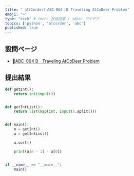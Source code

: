 ```yaml
---
title: "［AtCorder］ABC-064｜B Traveling AtCoDeer Problem"
emoji: "⌨️"
type: "tech" # tech: 技術記事 / idea: アイデア
topics: ['python', 'atcorder', 'abc']
published: true
---
```


## 設問ページ

- 🔗[ABC-064 B - Traveling AtCoDeer Problem](https://atcoder.jp/contests/abc064/tasks/abc064_b)

## 提出結果

```python
def getInt():
    return int(input())


def getIntList():
    return list(map(int, input().split()))


def main():
    n = getInt()
    a = getIntList()

    a.sort()

    print(a[n - 1] - a[0])


if __name__ == "__main__":
    main()
```
